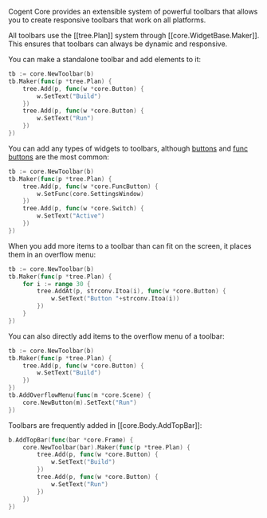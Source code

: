 Cogent Core provides an extensible system of powerful toolbars that allows you to create responsive toolbars that work on all platforms.

All toolbars use the [[tree.Plan]] system through [[core.WidgetBase.Maker]]. This ensures that toolbars can always be dynamic and responsive.

You can make a standalone toolbar and add elements to it:

```Go
tb := core.NewToolbar(b)
tb.Maker(func(p *tree.Plan) {
    tree.Add(p, func(w *core.Button) {
        w.SetText("Build")
    })
    tree.Add(p, func(w *core.Button) {
        w.SetText("Run")
    })
})
```

You can add any types of widgets to toolbars, although [buttons](../basic/buttons) and [func buttons](../other/func-buttons) are the most common:

```Go
tb := core.NewToolbar(b)
tb.Maker(func(p *tree.Plan) {
    tree.Add(p, func(w *core.FuncButton) {
        w.SetFunc(core.SettingsWindow)
    })
    tree.Add(p, func(w *core.Switch) {
        w.SetText("Active")
    })
})
```

When you add more items to a toolbar than can fit on the screen, it places them in an overflow menu:

```Go
tb := core.NewToolbar(b)
tb.Maker(func(p *tree.Plan) {
    for i := range 30 {
        tree.AddAt(p, strconv.Itoa(i), func(w *core.Button) {
            w.SetText("Button "+strconv.Itoa(i))
        })
    }
})
```

You can also directly add items to the overflow menu of a toolbar:

```Go
tb := core.NewToolbar(b)
tb.Maker(func(p *tree.Plan) {
    tree.Add(p, func(w *core.Button) {
        w.SetText("Build")
    })
})
tb.AddOverflowMenu(func(m *core.Scene) {
    core.NewButton(m).SetText("Run")
})
```

Toolbars are frequently added in [[core.Body.AddTopBar]]:

```go
b.AddTopBar(func(bar *core.Frame) {
    core.NewToolbar(bar).Maker(func(p *tree.Plan) {
        tree.Add(p, func(w *core.Button) {
            w.SetText("Build")
        })
        tree.Add(p, func(w *core.Button) {
            w.SetText("Run")
        })
    })
})
```
